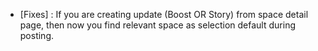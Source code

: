 - [Fixes] : If you are creating update (Boost OR Story) from space detail page, then now you find relevant space as selection default during posting.